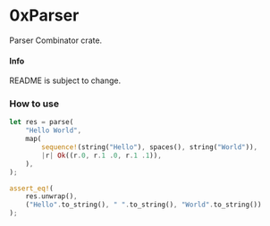 # 0xParser

Parser Combinator crate.

#### Info

README is subject to change.

### How to use

```Rust
let res = parse(
	"Hello World",
	map(
		sequence!(string("Hello"), spaces(), string("World")),
		|r| Ok((r.0, r.1 .0, r.1 .1)),
	),
);

assert_eq!(
	res.unwrap(),
	("Hello".to_string(), " ".to_string(), "World".to_string())
);
```
